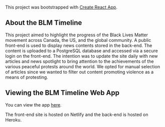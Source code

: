 This project was bootstrapped with [Create React App](https://github.com/facebook/create-react-app).

## About the BLM Timeline

This project aimed to highlight the progress of the Black Lives Matter movement across Canada, the US, and the global community. A public front-end is used to display news contents stored in the back-end. The content is uploaded to a PostgreSQL database and accessed via a secure login on the front-end. The intention was to update the site daily with new articles and news spotlight to bring attention to the achievements of the various peaceful protests around the world. We opted for manual selection of articles since we wanted to filter out content promoting violence as a means of protesting.

## Viewing the BLM Timeline Web App

You can view the app [here](https://blm-timeline.netlify.app).

The front-end site is hosted on Netlify and the back-end is hosted on Heroku.
